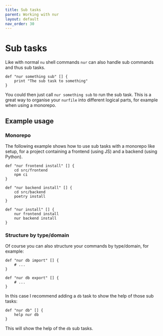 ```yaml
---
title: Sub tasks
parent: Working with nur
layout: default
nav_order: 30
---
```


# Sub tasks

Like with normal `nu` shell commands `nur` can also handle sub commands and thus sub tasks.

```shell
def "nur something sub" [] {
    print "The sub task to something"
}
```

You could then just call `nur something sub` to run the sub task. This is a great way to organise your
`nurfile` into different logical parts, for example when using a monorepo.

## Example usage

### Monorepo

The following example shows how to use sub tasks with a monorepo like setup, for a project containing
a frontend (using JS) and a backend (using Python).

```shell
def "nur frontend install" [] {
    cd src/frontend
    npm ci
}

def "nur backend install" [] {
    cd src/backend
    poetry install
}

def "nur install" [] {
    nur frontend install
    nur backend install
}
```

### Structure by type/domain

Of course you can also structure your commands by type/domain, for example:

```shell
def "nur db import" [] {
    # ...
}

def "nur db export" [] {
    # ...
}
```

In this case I recommend adding a `db` task to show the help of those sub tasks:

```shell
def "nur db" [] {
    help nur db
}
```

This will show the help of the `db` sub tasks.
